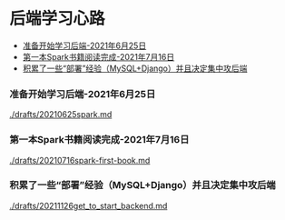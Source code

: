 # 后端学习心路

<!-- @import "[TOC]" {cmd="toc" depthFrom=3 depthTo=6 orderedList=false} -->

<!-- code_chunk_output -->

- [准备开始学习后端-2021年6月25日](#准备开始学习后端-2021年6月25日)
- [第一本Spark书籍阅读完成-2021年7月16日](#第一本spark书籍阅读完成-2021年7月16日)
- [积累了一些“部署”经验（MySQL+Django）并且决定集中攻后端](#积累了一些部署经验mysqldjango并且决定集中攻后端)

<!-- /code_chunk_output -->

### 准备开始学习后端-2021年6月25日
[./drafts/20210625spark.md](./drafts/20210625spark.md)

### 第一本Spark书籍阅读完成-2021年7月16日
[./drafts/20210716spark-first-book.md](./drafts/20210716spark-first-book.md)

### 积累了一些“部署”经验（MySQL+Django）并且决定集中攻后端
[./drafts/20211126get_to_start_backend.md](./drafts/20211126get_to_start_backend.md)
